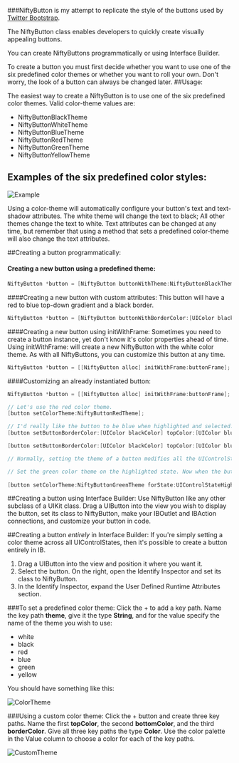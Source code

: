 ###NiftyButton is my attempt to replicate the style of the buttons used by [Twitter Bootstrap](http://twitter.github.com/bootstrap/components.html#buttonDropdowns).

The NiftyButton class enables developers to quickly create visually appealing buttons.     

You can create NiftyButtons programmatically or using Interface Builder. 

To create a button you must first decide whether you want to use one of the six predefined color themes or whether you want to roll your own. Don't worry, the look of a button can always be changed later. 
##Usage:

The easiest way to create a NiftyButton is to use one of the six predefined color themes. Valid color-theme values are: 

- NiftyButtonBlackTheme
- NiftyButtonWhiteTheme
- NiftyButtonBlueTheme
- NiftyButtonRedTheme
- NiftyButtonGreenTheme
- NiftyButtonYellowTheme

## Examples of the six predefined color styles:
![Example](http://i.imgur.com/x9WGb.png)

Using a color-theme will automatically configure your button's text and text-shadow attributes. The white theme will change the text to black; All other themes change the text to white. Text attributes can be changed at any time, but remember that using a method that sets a predefined color-theme will also change the text attributes.

##Creating a button programmatically:

#### Creating a new button using a predefined theme:
```objectivec
NiftyButton *button = [NiftyButton buttonWithTheme:NiftyButtonBlackTheme frame:buttonFrame];
```

####Creating a new button with custom attributes:
This button will have a red to blue top-down gradient and a black border.
```objectivec
NiftyButton *button = [NiftyButton buttonWithBorderColor:[UIColor blackColor topColor:[UIColor redColor] bottomColor:[UIColor blueColor] frame:myFrame];
```

####Creating a new button using initWithFrame:
Sometimes you need to create a button instance, yet don't know it's color properties ahead of time. Using initWithFrame: will create a new NiftyButton with the white color theme. As with all NiftyButtons, you can customize this button at any time.
```objectivec
NiftyButton *button = [[NiftyButton alloc] initWithFrame:buttonFrame];
```
####Customizing an already instantiated button:
```objectivec
NiftyButton *button = [[NiftyButton alloc] initWithFrame:buttonFrame];

// Let's use the red color theme.
[button setColorTheme:NiftyButtonRedTheme];

// I'd really like the button to be blue when highlighted and selected.
[button setButtonBorderColor:[UIColor blackColor] topColor:[UIColor blueColor] bottomColor:[UIColor blueColor] forState:UIControlStateHighlighted];

[button setButtonBorderColor:[UIColor blackColor] topColor:[UIColor blueColor] bottomColor:[UIColor blueColor] forState:UIControlStateSelected];

// Normally, setting the theme of a button modifies all the UIControlStates. However, if you want more control, you can set individual predefined themes to individual UIControlStates.

// Set the green color theme on the highlighted state. Now when the button is pressed, the button will turn green. When the button is released, the button will return to its UIControlStateNormal theme. Note: By default this method does not swap the top and bottom colors when the UIControlState is highlighted or selected, as is the default for all the other theme methods. To give your button the "pressed in" look for the specified state, set showDepressed to YES.
 
[button setColorTheme:NiftyButtonGreenTheme forState:UIControlStateHighlighted showDepressed:YES];
```

##Creating a button using Interface Builder:
Use NiftyButton like any other subclass of a UIKit class. Drag a UIButton into the view you wish to display the button, set its class to NiftyButton, make your IBOutlet and IBAction connections, and customize your button in code.

##Creating a button *entirely* in Interface Builder:
If you're simply setting a color theme across all UIControlStates, then it's possible to create a button entirely in IB.

1. Drag a UIButton into the view and position it where you want it.
2. Select the button. On the right, open the Identify Inspector and set its class to NiftyButton.
3. In the Identify Inspector, expand the User Defined Runtime Attributes section.

###To set a predefined color theme:
Click the + to add a key path. Name the key path **theme**, give it the type **String**, and for the value specify the name of the theme you wish to use:

- white
- black
- red
- blue
- green
- yellow 

You should have something like this:

![ColorTheme](http://i.imgur.com/tb7TM.png)


###Using a custom color theme:
Click the + button and create three key paths. Name the first **topColor**, the second **bottomColor**, and the third **borderColor**. Give all three key paths the type **Color**. Use the color palette in the Value column to choose a color for each of the key paths. 

![CustomTheme](http://i.imgur.com/7fpPl.png)

